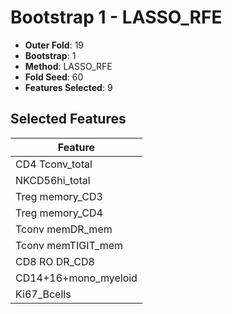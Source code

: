 # Bootstrap 1 - LASSO_RFE

- **Outer Fold**: 19
- **Bootstrap**: 1
- **Method**: LASSO_RFE
- **Fold Seed**: 60
- **Features Selected**: 9

## Selected Features

| Feature |
|---------|
| CD4 Tconv_total |
| NKCD56hi_total |
| Treg memory_CD3 |
| Treg memory_CD4 |
| Tconv memDR_mem |
| Tconv memTIGIT_mem |
| CD8 RO DR_CD8 |
| CD14+16+mono_myeloid |
| Ki67_Bcells |
